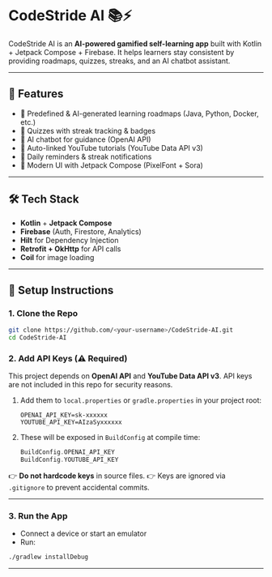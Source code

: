 
# CodeStride AI 📚⚡

CodeStride AI is an **AI-powered gamified self-learning app** built with Kotlin + Jetpack Compose + Firebase.
It helps learners stay consistent by providing roadmaps, quizzes, streaks, and an AI chatbot assistant.

---

## 🚀 Features

* 📌 Predefined & AI-generated learning roadmaps (Java, Python, Docker, etc.)
* 📝 Quizzes with streak tracking & badges
* 🤖 AI chatbot for guidance (OpenAI API)
* 🎥 Auto-linked YouTube tutorials (YouTube Data API v3)
* 🔔 Daily reminders & streak notifications
* 🎨 Modern UI with Jetpack Compose (PixelFont + Sora)

---

## 🛠️ Tech Stack

* **Kotlin** + **Jetpack Compose**
* **Firebase** (Auth, Firestore, Analytics)
* **Hilt** for Dependency Injection
* **Retrofit + OkHttp** for API calls
* **Coil** for image loading

---

## 🔑 Setup Instructions

### 1. Clone the Repo

```bash
git clone https://github.com/<your-username>/CodeStride-AI.git
cd CodeStride-AI
```

### 2. Add API Keys (⚠️ Required)

This project depends on **OpenAI API** and **YouTube Data API v3**.
API keys are not included in this repo for security reasons.

1. Add them to `local.properties` or `gradle.properties` in your project root:

   ```properties
   OPENAI_API_KEY=sk-xxxxxx
   YOUTUBE_API_KEY=AIzaSyxxxxxx
   ```
2. These will be exposed in `BuildConfig` at compile time:

   ```kotlin
   BuildConfig.OPENAI_API_KEY
   BuildConfig.YOUTUBE_API_KEY
   ```

👉 **Do not hardcode keys** in source files.
👉 Keys are ignored via `.gitignore` to prevent accidental commits.

---

### 3. Run the App

* Connect a device or start an emulator
* Run:

```bash
./gradlew installDebug
```

---
